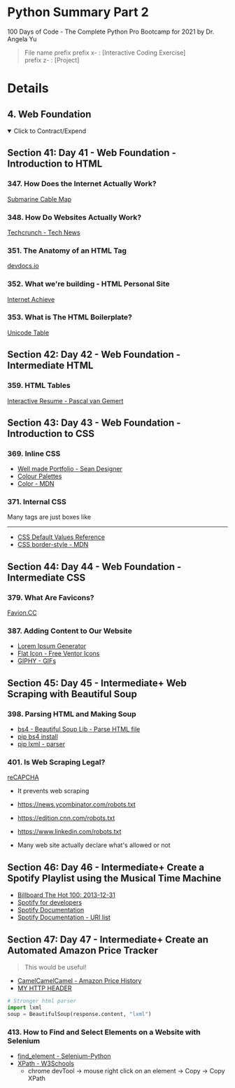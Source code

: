 # Python Summary Part 2

100 Days of Code - The Complete Python Pro Bootcamp for 2021 by Dr. Angela Yu

> File name prefix
> prefix x- : [Interactive Coding Exercise] \
> prefix z- : [Project]

# Details

## 4. Web Foundation

<details open>
  <summary>Click to Contract/Expend</summary>

## Section 41: Day 41 - Web Foundation - Introduction to HTML

### 347. How Does the Internet Actually Work?

[Submarine Cable Map](https://www.submarinecablemap.com/)

### 348. How Do Websites Actually Work?

[Techcrunch - Tech News](https://techcrunch.com/)

### 351. The Anatomy of an HTML Tag

[devdocs.io](https://devdocs.io/)

### 352. What we're building - HTML Personal Site

[Internet Achieve](https://archive.org/web/)

### 353. What is The HTML Boilerplate?

[Unicode Table](https://unicode-table.com/en/)

## Section 42: Day 42 - Web Foundation - Intermediate HTML

### 359. HTML Tables

[Interactive Resume - Pascal van Gemert](https://www.pascalvangemert.nl/)

## Section 43: Day 43 - Web Foundation - Introduction to CSS

### 369. Inline CSS

- [Well made Portfolio - Sean Designer](https://www.seanhalpin.design/)
- [Colour Palettes](https://colorhunt.co/)
- [Color - MDN](https://developer.mozilla.org/en-US/docs/Web/CSS/color_value)

### 371. Internal CSS

Many tags are just boxes like <hr />

- [CSS Default Values Reference](https://www.w3schools.com/cssref/css_default_values.asp)
- [CSS border-style - MDN](https://developer.mozilla.org/en-US/docs/Web/CSS/border-style)

## Section 44: Day 44 - Web Foundation - Intermediate CSS

### 379. What Are Favicons?

[Favion.CC](https://www.favicon.cc/)

### 387. Adding Content to Our Website

- [Lorem Ipsum Generator](https://loremipsum.io/)
- [Flat Icon - Free Ventor Icons](https://www.flaticon.com/)
- [GIPHY - GIFs](https://giphy.com/)

## Section 45: Day 45 - Intermediate+ Web Scraping with Beautiful Soup

### 398. Parsing HTML and Making Soup

- [bs4 - Beautiful Soup Lib - Parse HTML file](https://www.crummy.com/software/BeautifulSoup/bs4/doc/)
- [pip bs4 install](https://pypi.org/project/beautifulsoup4/)
- [pip lxml - parser](https://pypi.org/project/lxml/)

### 401. Is Web Scraping Legal?

[reCAPCHA](https://www.google.com/recaptcha/about/)

- It prevents web scraping

- https://news.ycombinator.com/robots.txt
- https://edition.cnn.com/robots.txt
- https://www.linkedin.com/robots.txt
- Many web site actually declare what's allowed or not

## Section 46: Day 46 - Intermediate+ Create a Spotify Playlist using the Musical Time Machine

- [Billboard The Hot 100: 2013-12-31](https://www.billboard.com/charts/hot-100/2013-12-31/)
- [Spotify for developers](https://developer.spotify.com/dashboard/)
- [Spotify Documentation](https://spotipy.readthedocs.io/en/2.19.0/)
- [Spotify Documentation - URI list](https://spotipy.readthedocs.io/en/2.13.0/#ids-uris-and-urls)

## Section 47: Day 47 - Intermediate+ Create an Automated Amazon Price Tracker

> This would be useful!

- [CamelCamelCamel - Amazon Price History](https://camelcamelcamel.com/)
- [MY HTTP HEADER](http://myhttpheader.com/)

```py
# Stronger html parser
import lxml
soup = BeautifulSoup(response.content, "lxml")
```

### 413. How to Find and Select Elements on a Website with Selenium

- [find_element - Selenium-Python](https://selenium-python.readthedocs.io/locating-elements.html)
- [XPath - W3Schools](https://www.w3schools.com/xml/xpath_intro.asp)
  - chrome devTool -> mouse right click on an element -> Copy -> Copy XPath

</details>
